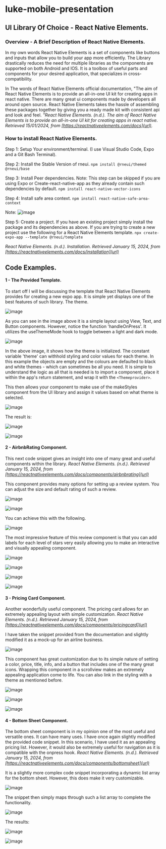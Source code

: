 # luke-mobile-presentation

## UI Library Of Choice - React Native Elements.

### Overview - A Brief Description of React Native Elements.
In my own words React Native Elements is a set of components like buttons and inputs that allow you to build your app more efficiently.
The Library drastically reduces the need for multiple libraries as the components are supported on both Android and IOS.
It is a toolbox of useful parts and components for your desired application, that specializes in cross-compatibility.

In The words of React Native Elements official documentation, "The aim of React Native Elements is to provide an all-in-one UI kit for creating apps in react native.
There are many great ui components made by developers all around open source. React Native Elements takes the hassle of assembling these packages together by giving
you a ready made kit with consistent api and look and feel. *"React Native Elements. (n.d.). The aim of React Native Elements is to provide an all-in-one UI kit for creating apps in react native.
Retrieved 15/01/2024, from [https://reactnativeelements.com/docs](url).*

### How to install React Native Elements.
Step 1: Setup Your environment/terminal. (I use Visual Studio Code, Expo and a Git Bash Terminal).

Step 2: Install the Stable Version of rneui.
``` npm install @rneui/themed @rneui/base ```

Step 3: Install Peer dependencies. Note: This step can be skipped if you are using Expo or Create-react-native-app
as they already contain such dependencies by default.
``` npm install react-native-vector-icons ``` 

Step 4: Install safe area context.
``` npm install react-native-safe-area-context ```

Note: ![image](https://github.com/lukepickard18/luke-mobile-presentation/assets/83677419/9de49f92-ce8e-42a4-b224-0909debd103d)

Step 5: Create a project. If you have an existing project simply install the package and its dependencies as above.
If you are trying to create a new project use the following for a React Native Elements template.
``` npx create-expo-app --template @rneui/template ``` 

*React Native Elements. (n.d.). Installation. Retrieved January 15, 2024, from [https://reactnativeelements.com/docs/installation](url)*

## Code Examples.

#### 1 - The Provided Template.
To start off I will be discussing the template that React Native Elements provides for creating a new expo app.
It is simple yet displays one of the best features of such library. The theme.

![image](https://github.com/lukepickard18/luke-mobile-presentation/assets/83677419/00fa910a-44bb-4247-8e6b-61004a5c02c3)

As you can see in the image above it is a simple layout using View, Text, and Button components. However, notice the function
'handleOnPress'. It utilizes the useThemeMode hook to toggle between a light and dark mode.

![image](https://github.com/lukepickard18/luke-mobile-presentation/assets/83677419/c82a2e76-dbe6-4275-bd40-e24ea1283a4c)

In the above image, it shows how the theme is initialized. The constant variable 'theme' can withhold styling and color values for each theme.
In this example the objects are empty and the colours are defaulted to black and white themes - which can sometimes be all you need.
It is simple to understand the logic as all that is needed is to import a component, place it within the app's return statement, and wrap it with the ``` <Themeprovider> ```.

This then allows your component to make use of the makeStyles component from the UI library and assign it values based on what theme is selected.

![image](https://github.com/lukepickard18/luke-mobile-presentation/assets/83677419/72d35e77-69f8-4e81-81a4-f307515d9ed9)

The result is:

![image](https://github.com/lukepickard18/luke-mobile-presentation/assets/83677419/b413fd3e-e2fb-405b-8d1c-f24aa3e1ba02)

![image](https://github.com/lukepickard18/luke-mobile-presentation/assets/83677419/b7ba0cf7-e42b-4fd4-8ad6-5c5835e0c7cb)

#### 2 - AirbnbRating Component.
This next code snippet gives an insight into one of many great and useful components within the library.
*React Native Elements. (n.d.). Retrieved January 15, 2024, from [https://reactnativeelements.com/docs/components/airbnbrating](url)*

This component provides many options for setting up a review system. You can adjust the size and default rating of such a review.

![image](https://github.com/lukepickard18/luke-mobile-presentation/assets/83677419/63c4b6b1-3f5d-4fa4-9f55-8e3ca658f7d1)

![image](https://github.com/lukepickard18/luke-mobile-presentation/assets/83677419/b07d52fb-a93a-480f-8254-4a33a2c793a7)

You can achieve this with the following.

![image](https://github.com/lukepickard18/luke-mobile-presentation/assets/83677419/2954c668-e828-495f-827b-f56e820c4942)

The most impressive feature of this review component is that you can add labels for each level of stars very easily
allowing you to make an interactive and visually appealing component.

![image](https://github.com/lukepickard18/luke-mobile-presentation/assets/83677419/60b837e6-5dbc-4fa7-b44d-cb214bdb3bc3)

![image](https://github.com/lukepickard18/luke-mobile-presentation/assets/83677419/d2c7a0dd-20d2-4aa4-94db-eed266cef45f)

![image](https://github.com/lukepickard18/luke-mobile-presentation/assets/83677419/e775479a-0423-4b09-879e-544002aa93a9)

![image](https://github.com/lukepickard18/luke-mobile-presentation/assets/83677419/e2245179-0efd-4e6a-9416-6c61ae78b551)


#### 3 - Pricing Card Component.
Another wonderfully useful component. The pricing card allows for an extremely appealing layout with simple customization.
*React Native Elements. (n.d.). Retrieved January 15, 2024, from [https://reactnativeelements.com/docs/components/pricingcard](url)*

I have taken the snippet provided from the documentation and slightly modified it as a mock-up for an airline business.

![image](https://github.com/lukepickard18/luke-mobile-presentation/assets/83677419/7916a29a-a506-4f32-ac3c-dc59b84650bd)

This component has great customization due to its simple nature of setting a color, price, title, info, and a button that includes one of the many great icons.
Wrapping this component in a scrollview makes an extremely appealing application come to life. You can also link in the styling with a theme as mentioned before.

![image](https://github.com/lukepickard18/luke-mobile-presentation/assets/83677419/f5da8b7c-adeb-4278-bb1d-ab34695f2991)

![image](https://github.com/lukepickard18/luke-mobile-presentation/assets/83677419/a2ee5bca-18a3-436b-aa30-074703adc9e9)

![image](https://github.com/lukepickard18/luke-mobile-presentation/assets/83677419/158c1781-b0ec-4260-b6ac-88c247ebc9b4)


#### 4 - Bottom Sheet Component. 
The bottom sheet component is in my opinion one of the most useful and versatile ones. It can have many uses.
I have once again slightly modified the provided code snippet. In this scenario, I have used it as an appealing pricing list.
However, it would also be extremely useful for navigation as it is compatible with the onpress hook.
*React Native Elements. (n.d.). Retrieved January 15, 2024, from [https://reactnativeelements.com/docs/components/bottomsheet](url)*

It is a slightly more complex code snippet incorporating a dynamic list array for the bottom sheet. However, this does make it very customizable.

![image](https://github.com/lukepickard18/luke-mobile-presentation/assets/83677419/7e7bd8ce-d2e7-4921-bd11-18b61e40cfdc)

The snippet then simply maps through such a list array to complete the functionality.

![image](https://github.com/lukepickard18/luke-mobile-presentation/assets/83677419/e0bb16b7-fa00-4724-a6db-37ed5431b48c)

The results:

![image](https://github.com/lukepickard18/luke-mobile-presentation/assets/83677419/b24b8da1-8ae6-4dfa-8486-2cb7e410f57b)

![image](https://github.com/lukepickard18/luke-mobile-presentation/assets/83677419/711466e9-6d1a-4a8e-802d-7fc55632efec)













